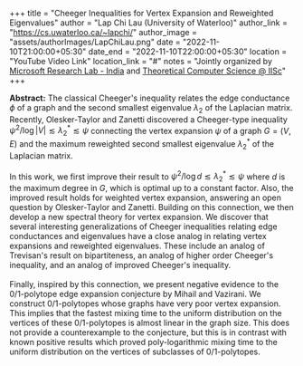 +++
title = "Cheeger Inequalities for Vertex Expansion and Reweighted Eigenvalues"
author = "Lap Chi Lau (University of Waterloo)"
author_link = "https://cs.uwaterloo.ca/~lapchi/"
author_image = "assets/authorImages/LapChiLau.png"
date = "2022-11-10T21:00:00+05:30"
date_end = "2022-11-10T22:00:00+05:30"
location = "YouTube Video Link"
location_link = "#"
notes = "Jointly organized by <a href = "https://www.microsoft.com/en-us/research/lab/microsoft-research-india/" target= "_blank">Microsoft Research Lab - India</a> and <a href='https://www.csa.iisc.ac.in/theoretical-computer-science/' target= "_blank">Theoretical Computer Science @ IISc</a>"
+++

<b>Abstract:</b>
The classical Cheeger's inequality relates the edge conductance $\phi$ of a graph and the second smallest eigenvalue
$\lambda_2$ of the Laplacian matrix. Recently, Olesker-Taylor and Zanetti discovered a Cheeger-type inequality
$\psi^2 / \log |V| \lesssim \lambda_2^* \lesssim \psi$ connecting the vertex expansion $\psi$ of a graph $G=(V,E)$
and the maximum reweighted second smallest eigenvalue $\lambda_2^*$ of the Laplacian matrix.
<br><br>
In this work, we first improve their result to  $\psi^2 / \log d \lesssim \lambda_2^* \lesssim \psi$ where $d$ is the
maximum degree in $G$, which is optimal up to a constant factor. Also, the improved result holds for weighted vertex
expansion, answering an open question by Olesker-Taylor and Zanetti.
Building on this connection,
we then develop a new spectral theory for vertex expansion. We discover that several interesting generalizations of
Cheeger inequalities relating edge conductances and eigenvalues have a close analog in relating vertex expansions and
reweighted eigenvalues. These include an analog of Trevisan's result on bipartiteness, an analog of higher order
Cheeger's inequality, and an analog of improved Cheeger's inequality.
<br><br>
Finally, inspired by this connection, we present negative evidence to the $0/1$-polytope edge expansion conjecture by
Mihail and Vazirani. We construct $0/1$-polytopes whose graphs have very poor vertex expansion. This implies that the
fastest mixing time to the uniform distribution on the vertices of these $0/1$-polytopes is almost linear in the graph
size. This does not provide a counterexample to the conjecture, but this is in contrast with known positive results
which proved poly-logarithmic mixing time to the uniform distribution on the vertices of subclasses of $0/1$-polytopes.